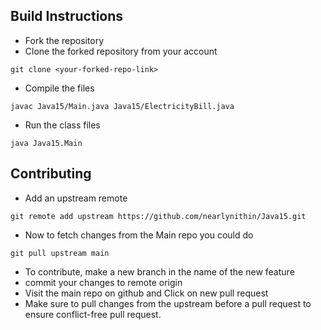 ## Build Instructions

- Fork the repository
- Clone the forked repository from your account
```
git clone <your-forked-repo-link>
```

- Compile the files
```
javac Java15/Main.java Java15/ElectricityBill.java
```
- Run the class files
```
java Java15.Main
```


## Contributing

- Add an upstream remote
```
git remote add upstream https://github.com/nearlynithin/Java15.git
```
- Now to fetch changes from the Main repo you could do
```
git pull upstream main
```
- To contribute, make a new branch in the name of the new feature
- commit your changes to remote origin
- Visit the main repo on github and Click on new pull request
- Make sure to pull changes from the upstream before a pull request to ensure conflict-free pull request.
